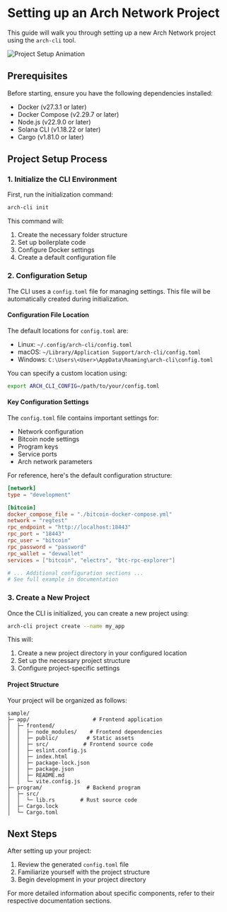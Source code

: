 # Setting up an Arch Network Project

This guide will walk you through setting up a new Arch Network project using the `arch-cli` tool.

<div class="terminal-animation">
  <img src="../assets/setup-project-demo.gif" alt="Project Setup Animation" />
</div>

## Prerequisites

Before starting, ensure you have the following dependencies installed:
- Docker (v27.3.1 or later)
- Docker Compose (v2.29.7 or later)
- Node.js (v22.9.0 or later)
- Solana CLI (v1.18.22 or later)
- Cargo (v1.81.0 or later)

## Project Setup Process

### 1. Initialize the CLI Environment

First, run the initialization command:

```bash
arch-cli init
```

This command will:
1. Create the necessary folder structure
2. Set up boilerplate code
3. Configure Docker settings
4. Create a default configuration file

### 2. Configuration Setup

The CLI uses a `config.toml` file for managing settings. This file will be automatically created during initialization.

#### Configuration File Location

The default locations for `config.toml` are:
- Linux: `~/.config/arch-cli/config.toml`
- macOS: `~/Library/Application Support/arch-cli/config.toml`
- Windows: `C:\Users\<User>\AppData\Roaming\arch-cli\config.toml`

You can specify a custom location using:
```bash
export ARCH_CLI_CONFIG=/path/to/your/config.toml
```

#### Key Configuration Settings

The `config.toml` file contains important settings for:
- Network configuration
- Bitcoin node settings
- Program keys
- Service ports
- Arch network parameters

For reference, here's the default configuration structure:

```toml
[network]
type = "development"

[bitcoin]
docker_compose_file = "./bitcoin-docker-compose.yml"
network = "regtest"
rpc_endpoint = "http://localhost:18443"
rpc_port = "18443"
rpc_user = "bitcoin"
rpc_password = "password"
rpc_wallet = "devwallet"
services = ["bitcoin", "electrs", "btc-rpc-explorer"]

# ... Additional configuration sections ...
# See full example in documentation
```

### 3. Create a New Project

Once the CLI is initialized, you can create a new project using:

```bash
arch-cli project create --name my_app
```

This will:
1. Create a new project directory in your configured location
2. Set up the necessary project structure
3. Configure project-specific settings

#### Project Structure

Your project will be organized as follows:
```
sample/
├─ app/                    # Frontend application
│  ├─ frontend/
│  │  ├─ node_modules/    # Frontend dependencies
│  │  ├─ public/         # Static assets
│  │  ├─ src/           # Frontend source code
│  │  ├─ eslint.config.js
│  │  ├─ index.html
│  │  ├─ package-lock.json
│  │  ├─ package.json
│  │  ├─ README.md
│  │  └─ vite.config.js
├─ program/              # Backend program
│  ├─ src/
│  │  └─ lib.rs        # Rust source code
│  ├─ Cargo.lock
│  └─ Cargo.toml
```

## Next Steps

After setting up your project:
1. Review the generated `config.toml` file
2. Familiarize yourself with the project structure
3. Begin development in your project directory

For more detailed information about specific components, refer to their respective documentation sections.
